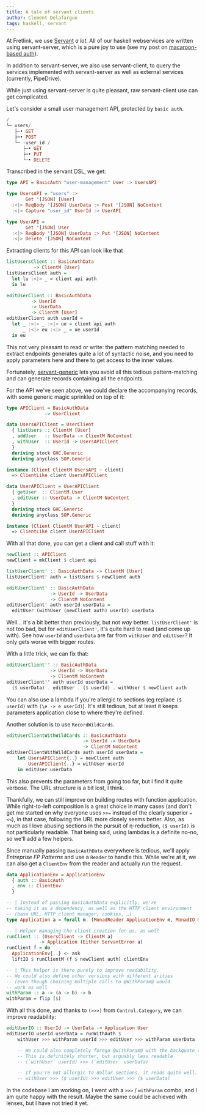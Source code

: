 ```yaml
---
title: A tale of servant clients
author: Clement Delafargue
tags: haskell, servant
---
```


At Fretlink, we use [Servant](ToDo) *a lot*. All of our haskell webservices
are written using servant-server, which is a pure joy to use (see my post on
[macaroon-based auth](TODO)).

In addition to servant-server, we also use servant-client, to query the services
implemented with servant-server as well as external services (currently, PipeDrive).

While just using servant-server is quite pleasant, raw servant-client use can get complicated.

Let's consider a small user management API, protected by `basic auth`.

```haskell
/
└─ users/
   ├─• GET
   ├─• POST
   └─ :user_id /
      ├─• GET
      ├─• PUT
      └─• DELETE
```

Transcribed in the servant DSL, we get:

```haskell
type API = BasicAuth "user-management" User :> UsersAPI

type UsersAPI = "users" :>
       Get '[JSON] [User]
  :<|> ReqBody '[JSON] UserData :> Post '[JSON] NoContent
  :<|> Capture "user_id" UserId :> UserAPI

type UserAPI =
       Get '[JSON] User
  :<|> ReqBody '[JSON] UserData :> Put '[JSON] NoContent
  :<|> Delete '[JSON] NoContent
```

Extracting clients for this API can look like that

```haskell
listUsersClient :: BasicAuthData
          -> ClientM [User]
listUsersClient auth =
  let lu :<|> _ = client api auth
  in lu

editUserClient :: BasicAuthData
         -> UserId
         -> UserData
         -> ClientM [User]
editUserClient auth userId =
  let _ :<|> _ :<|> ue = client api auth
      _ :<|> eu :<|> _ = ue userId
  in eu
```

This not very pleasant to read or write: the pattern matching needed to
extract endpoints generates quite a lot of syntactic noise, and you need to
apply parameters here and there to get access to the inner values.

Fortunately, [servant-generic](todo) lets you avoid all this tedious
pattern-matching and can generate records containing all the endpoints.

For the API we've seen above, we could declare the accompanying records,
with some generic magic sprinkled on top of it:

```haskell
type APIClient = BasicAuthData
              -> UserClient

data UsersAPIClient = UserClient
  { listUsers :: ClientM [User]
  , addUser   :: UserData -> ClientM NoContent
  , withUser  :: UserId -> UsersAPIClient
  }
  deriving stock GHC.Generic
  deriving anyclass SOP.Generic

instance (Client ClientM UsersAPI ~ client)
  => ClientLike client UsersAPIClient

data UserAPIClient = UserAPIClient
  { getUser  :: ClientM User
  , editUser :: UserData -> ClientM NoContent
  }
  deriving stock GHC.Generic
  deriving anyclass SOP.Generic

instance (Client ClientM UserAPI ~ client)
  => ClientLike client UserAPIClient
```

With all that done, you can get a client and call stuff with it:

```haskell
newClient :: APIClient
newClient = mkClient $ client api

listUserClient' :: BasicAuthData -> ClientM [User]
listUserClient' auth = listUsers $ newClient auth

editUserClient' :: BasicAuthData
                -> UserId -> UserData
                -> ClientM NoContent
editUserClient' auth userId userData =
  editUser (withUser (newClient auth) userId) userData
```

Well… it's a bit better than previously, but not *way* better. `listUserClient'` is not too bad,
but for `editUserClient'`, it's quite hard to read (and come up with). See how `userId` and `userData`
are far from `withUser` and `editUser`? It only gets worse with bigger routes.

With a little trick, we can fix that:

```haskell
editUserClient'' :: BasicAuthData
                -> UserId -> UserData
                -> ClientM NoContent
editUserClient'' auth userId userData =
  ($ userData) . editUser . ($ userId) . withUser $ newClient auth
```

You can also use a lambda if you're allergic to sections (eg replace `($
userId)` with `(\e -> e userId)`). It's still tedious, but at least it
keeps parameters application close to where they're defined.

Another solution is to use `RecordWildCards`.

```haskell
editUserClientWithWildCards :: BasicAuthData
                            -> UserId -> UserData
                            -> ClientM NoContent
editUserClientWithWildCards auth userId userData =
    let UsersAPIClient{..} = newClient auth
        UserAPIClient{..} = withUser userId
    in editUser userData
```

This also prevents the parameters from going too far, but I find it quite verbose.
The URL structure is a bit lost, I think.

Thankfully, we can still improve on building routes with function application.
While right-to-left composition is a great choice in many cases (and don't
get me started on why everyone uses `>>=` instead of the clearly superior
`=<<`), in that case, following the URL more closely seems better. Also, as
much as I love abusing sections in the pursuit of η-reduction, `($ userId)`
is not particularly readable. That being said, using lambdas is a definite
no-no, so we'll add a few helpers.

Since manually passing `BasicAuthData` everywhere is tedious, we'll apply *Entreprise FP Patterns*
and use a `Reader` to handle this. While we're at it, we can also get a `ClientEnv` from the reader
and actually run the request.

```haskell
data ApplicationEnv = ApplicationEnv
  { auth :: BasicAuth
  , env :: ClientEnv
  }

-- | Instead of passing BasicAuthData explicitly, we're
-- taking it as a dependency, as well as the HTTP client environment
-- (base URL, HTTP client manager, cookies, …)
type Application a = forall m. (MonadReader ApplicationEnv m, MonadIO m) => m a

-- | Helper managing the client creation for us, as well
runClient :: (UsersClient -> ClientM a)
            -> Application (Either ServantError a)
runClient f = do
  ApplicationEnv{..} <- ask
  liftIO $ runClientM (f $ newClient auth) clientEnv

-- | This helper is there purely to improve readability.
-- We could also define other versions with different arities
-- (even though chaining multiple calls to @WithParam@ would
-- work as well
withParam :: a -> (a -> b) -> b
withParam = flip ($)
```

With all this done, and thanks to `(>>>)` from `Control.Category`,
we can improve readability:

```haskell
editUserIO :: UserId -> UserData -> Application User
editUserIO userId userData = runWithAuth $
    withUser >>> withParam userId >>> editUser >>> withParam userData

    -- We could also completely forego @withParam@ with the backquote trick.
    -- This is definitely shorter, but arguably less readable
    -- (`withUser` userId) >>> (`editUser` userData)

    -- If you're not allergic to dollar sections, it reads quite well.
    -- withUser >>> ($ userId) >>> editUser >>> ($ userData)
```

In the codebase I am working on, I went with a `>>>` / `withParam` combo, and
I am quite happy with the result. Maybe the same could be achieved with lenses,
but I have not tried it yet.
